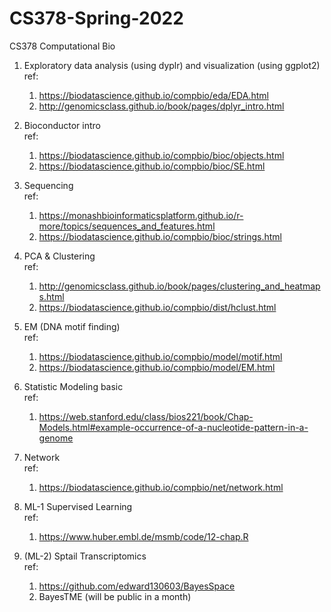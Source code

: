 # CS378-Spring-2022
CS378 Computational Bio

1. Exploratory data analysis (using dyplr) and visualization (using ggplot2)\
	ref:
	1) https://biodatascience.github.io/compbio/eda/EDA.html
	2) http://genomicsclass.github.io/book/pages/dplyr_intro.html
  
2. Bioconductor intro\
	ref:
	1) https://biodatascience.github.io/compbio/bioc/objects.html
	2) https://biodatascience.github.io/compbio/bioc/SE.html
  
3. Sequencing\
	ref: 
	1) https://monashbioinformaticsplatform.github.io/r-more/topics/sequences_and_features.html
	2) https://biodatascience.github.io/compbio/bioc/strings.html

4. PCA & Clustering\
	ref:
	1) http://genomicsclass.github.io/book/pages/clustering_and_heatmaps.html
	2) https://biodatascience.github.io/compbio/dist/hclust.html

5. EM (DNA motif finding)\
	ref:
	1) https://biodatascience.github.io/compbio/model/motif.html
	2) https://biodatascience.github.io/compbio/model/EM.html

6. Statistic Modeling basic\
	ref:
	1) https://web.stanford.edu/class/bios221/book/Chap-Models.html#example-occurrence-of-a-nucleotide-pattern-in-a-genome

7. Network\
	ref:
	1) https://biodatascience.github.io/compbio/net/network.html
  
8. ML-1 Supervised Learning\
	ref:
	1. https://www.huber.embl.de/msmb/code/12-chap.R

9. (ML-2) Sptail Transcriptomics\
	ref:
	1) https://github.com/edward130603/BayesSpace
	2) BayesTME (will be public in a month)
